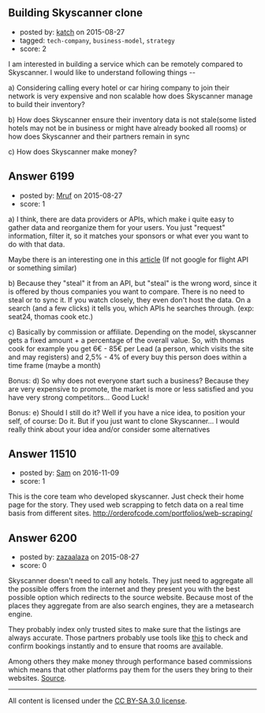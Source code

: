 ## Building Skyscanner clone

- posted by: [katch](https://stackexchange.com/users/3215440/katch) on 2015-08-27
- tagged: `tech-company`, `business-model`, `strategy`
- score: 2

I am interested in building a service which can be remotely compared to Skyscanner. I would like to understand following things --

a) Considering calling every hotel or car hiring company to join their network is very expensive and non scalable how does Skyscanner manage to build their inventory?

b) How does Skyscanner ensure their inventory data is not stale(some listed hotels may not be in business or might have already booked all rooms) or how does Skyscanner and their partners remain in sync

c) How does Skyscanner make money?


## Answer 6199

- posted by: [Mruf](https://stackexchange.com/users/3246202/mruf) on 2015-08-27
- score: 1

<p>a) I think, there are data providers or APIs, which make i quite easy to gather data and reorganize them for your users. You just "request" information, filter it, so it matches your sponsors or what ever you want to do with that data.</p>

<p>Maybe there is an interesting one in this <a href="http://www.programmableweb.com/news/5-travel-apis-comparison-to-booking/2007/10/29" rel="nofollow">article</a> (If not google for flight API or something similar)</p>

<p>b) Because they "steal" it from an API, but "steal" is the wrong word, since it is offered by thous companies you want to compare. There is no need to steal or to sync it. If you watch closely, they even don't host the data. On a search (and a few clicks) it tells you, which APIs he searches through. (exp: seat24, thomas cook etc.)</p>

<p>c) Basically by commission or affiliate. Depending on the model, skyscanner gets a fixed amount + a percentage of the overall value. So, with thomas cook for example you get 6€ - 85€ per Lead (a person, which visits the site and may registers) and 2,5% - 4% of every buy this person does within a time frame (maybe a month)</p>

<p>Bonus:
d) So why does not everyone start such a business? Because they are very expensive to promote, the market is more or less satisfied and you have very strong competitors... Good Luck!</p>

<p>Bonus: e) Should I still do it? Well if you have a nice idea, to position your self, of course: Do it. But if you just want to clone Skyscanner... I would really think about your idea and/or consider some alternatives</p>



## Answer 11510

- posted by: [Sam](https://stackexchange.com/users/9611717/sam) on 2016-11-09
- score: 1

This is the core team who developed skyscanner. Just check their home page for the story. They used web scrapping to fetch data on a real time basis from different sites.
http://orderofcode.com/portfolios/web-scraping/


## Answer 6200

- posted by: [zazaalaza](https://stackexchange.com/users/4672194/zazaalaza) on 2015-08-27
- score: 0

<p>Skyscanner doesn't need to call any hotels. They just need to aggregate all the possible offers from the internet and they present you with the best possible option which redirects to the source website. Because most of the places they aggregate from are also search engines, they are a metasearch engine.</p>

<p>They probably index only trusted sites to make sure that the listings are always accurate. Those partners probably use tools like <a href="http://totalstaygroup.com/brands-and-solutions/" rel="nofollow">this</a> to check and confirm bookings instantly and to ensure that rooms are available.</p>

<p>Among others they make money through performance based commissions which means that other platforms pay them for the users they bring to their websites. <a href="http://www.fubra.com/about/advertising-lead-solutions/skyscanner-case-study/" rel="nofollow">Source</a>.</p>




---

All content is licensed under the [CC BY-SA 3.0 license](https://creativecommons.org/licenses/by-sa/3.0/).

